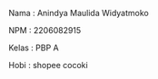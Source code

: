 Nama    : Anindya Maulida Widyatmoko

NPM     : 2206082915

Kelas   : PBP A

Hobi    : shopee cocoki